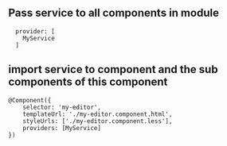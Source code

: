 ## Pass service to all components in module

```
  provider: [
    MyService
  ]
```


## import service to component and the sub components of this component
```
@Component({
    selector: 'my-editor',
    templateUrl: './my-editor.component.html',
    styleUrls: ['./my-editor.component.less'],
    providers: [MyService]
})
```